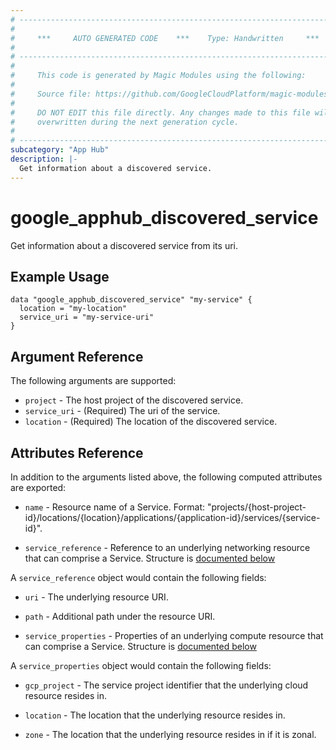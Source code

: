```yaml
---
# ----------------------------------------------------------------------------
#
#     ***     AUTO GENERATED CODE    ***    Type: Handwritten     ***
#
# ----------------------------------------------------------------------------
#
#     This code is generated by Magic Modules using the following:
#
#     Source file: https://github.com/GoogleCloudPlatform/magic-modules/tree/main/mmv1/third_party/terraform/website/docs/d/apphub_discovered_service.html.markdown
#
#     DO NOT EDIT this file directly. Any changes made to this file will be
#     overwritten during the next generation cycle.
#
# ----------------------------------------------------------------------------
subcategory: "App Hub"
description: |-
  Get information about a discovered service.
---
```


# google_apphub_discovered_service

Get information about a discovered service from its uri.


## Example Usage


```hcl
data "google_apphub_discovered_service" "my-service" {
  location = "my-location"
  service_uri = "my-service-uri"
}
```

## Argument Reference

The following arguments are supported:

* `project` - The host project of the discovered service.
* `service_uri` - (Required) The uri of the service.
* `location` - (Required) The location of the discovered service.

## Attributes Reference

In addition to the arguments listed above, the following computed attributes are exported:

* `name` - Resource name of a Service. Format: "projects/{host-project-id}/locations/{location}/applications/{application-id}/services/{service-id}".

* `service_reference` - Reference to an underlying networking resource that can comprise a Service. Structure is [documented below](#nested_service_reference)

<a name="nested_service_reference"></a>A `service_reference` object would contain the following fields:

* `uri` - The underlying resource URI.

* `path` - Additional path under the resource URI.

* `service_properties` - Properties of an underlying compute resource that can comprise a Service. Structure is [documented below](#nested_service_properties)

<a name="nested_service_properties"></a>A `service_properties` object would contain the following fields:

* `gcp_project` - The service project identifier that the underlying cloud resource resides in.

* `location` - The location that the underlying resource resides in.

* `zone` - The location that the underlying resource resides in if it is zonal.
